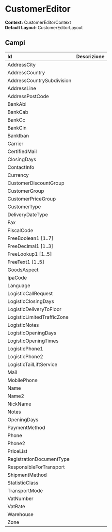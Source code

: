 # CustomerEditor

  
 **Context:** CustomerEditorContext   
 **Default Layout:** CustomerEditorLayout

## Campi

| Id | Descrizione |
| :--- | :--- |
| AddressCity |  |
| AddressCountry |  |
| AddressCountrySubdivision |  |
| AddressLine |  |
| AddressPostCode |  |
| BankAbi |  |
| BankCab |  |
| BankCc |  |
| BankCin |  |
| BankIban |  |
| Carrier |  |
| CertifiedMail |  |
| ClosingDays |  |
| ContactInfo |  |
| Currency |  |
| CustomerDiscountGroup |  |
| CustomerGroup |  |
| CustomerPriceGroup |  |
| CustomerType |  |
| DeliveryDateType |  |
| Fax |  |
| FiscalCode |  |
| FreeBoolean1 \[1..7\] |  |
| FreeDecimal1 \[1..3\] |  |
| FreeLookup1 \[1..5\] |  |
| FreeText1 \[1..5\] |  |
| GoodsAspect |  |
| IpaCode |  |
| Language |  |
| LogisticCallRequest |  |
| LogisticClosingDays |  |
| LogisticDeliveryToFloor |  |
| LogisticLimitedTrafficZone |  |
| LogisticNotes |  |
| LogisticOpeningDays |  |
| LogisticOpeningTimes |  |
| LogisticPhone1 |  |
| LogisticPhone2 |  |
| LogisticTailLiftService |  |
| Mail |  |
| MobilePhone |  |
| Name |  |
| Name2 |  |
| NickName |  |
| Notes |  |
| OpeningDays |  |
| PaymentMethod |  |
| Phone |  |
| Phone2 |  |
| PriceList |  |
| RegistrationDocumentType |  |
| ResponsibleForTransport |  |
| ShipmentMethod |  |
| StatisticClass |  |
| TransportMode |  |
| VatNumber |  |
| VatRate |  |
| Warehouse |  |
| Zone |  |

